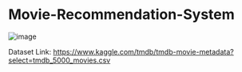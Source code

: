 # Movie-Recommendation-System
![image](https://user-images.githubusercontent.com/81856196/183230638-e0b54c9b-d9ca-422d-b813-08b720d661b7.png)

Dataset Link: https://www.kaggle.com/tmdb/tmdb-movie-metadata?select=tmdb_5000_movies.csv
